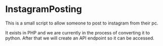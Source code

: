 # InstagramPosting
This is a small script to allow someone to post to instagram from their pc.

It exists in PHP and we are currently in the process of converting it to python. After that we will create an API endpoint so
it can be accessed.


